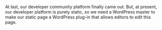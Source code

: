 # 
At last, our developer community platform finally came out. But, at present, our developer platform is purely static, so we need a WordPress master to make our static page a WordPress plug-in that allows editors to edit this page.
